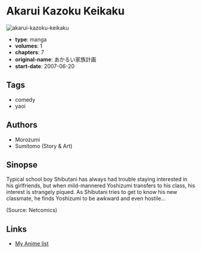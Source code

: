 # Akarui Kazoku Keikaku

![akarui-kazoku-keikaku](https://cdn.myanimelist.net/images/manga/2/165368.jpg)

-   **type**: manga
-   **volumes**: 1
-   **chapters**: 7
-   **original-name**: あかるい家族計画
-   **start-date**: 2007-06-20

## Tags

-   comedy
-   yaoi

## Authors

-   Morozumi
-   Sumitomo (Story & Art)

## Sinopse

Typical school boy Shibutani has always had trouble staying interested in his girlfriends, but when mild-mannered Yoshizumi transfers to his class, his interest is strangely piqued. As Shibutani tries to get to know his new classmate, he finds Yoshizumi to be awkward and even hostile...

(Source: Netcomics)

## Links

-   [My Anime list](https://myanimelist.net/manga/13348/Akarui_Kazoku_Keikaku)
